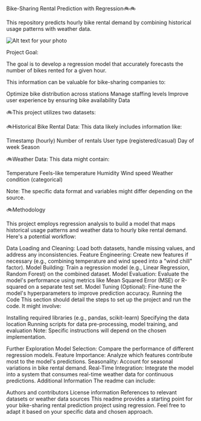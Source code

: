 Bike-Sharing Rental Prediction with Regression🚲🚲

This repository predicts hourly bike rental demand by combining historical usage patterns with weather data.


![Alt text for your photo](https://media.licdn.com/dms/image/C4D12AQFV3R5OGtkEaA/article-cover_image-shrink_600_2000/0/1593765632600?e=2147483647&v=beta&t=Xy0hLSScDLBAzRJTnxcwyWMAsy4MxGL5Hii2XJyHtf0)



Project Goal:

The goal is to develop a regression model that accurately forecasts the number of bikes rented for a given hour.

This information can be valuable for bike-sharing companies to:

Optimize bike distribution across stations
Manage staffing levels
Improve user experience by ensuring bike availability
Data

🚲This project utilizes two datasets:

🚲Historical Bike Rental Data:
This data likely includes information like:

Timestamp (hourly)
Number of rentals
User type (registered/casual)
Day of week
Season


🚲Weather Data:
This data might contain:

Temperature
Feels-like temperature
Humidity
Wind speed
Weather condition (categorical)


Note: The specific data format and variables might differ depending on the source.

🚲Methodology

This project employs regression analysis to build a model that maps historical usage patterns and weather data to hourly bike rental demand. Here's a potential workflow:

Data Loading and Cleaning: Load both datasets, handle missing values, and address any inconsistencies.
Feature Engineering: Create new features if necessary (e.g., combining temperature and wind speed into a "wind chill" factor).
Model Building: Train a regression model (e.g., Linear Regression, Random Forest) on the combined dataset.
Model Evaluation: Evaluate the model's performance using metrics like Mean Squared Error (MSE) or R-squared on a separate test set.
Model Tuning (Optional): Fine-tune the model's hyperparameters to improve prediction accuracy.
Running the Code
This section should detail the steps to set up the project and run the code. It might involve:

Installing required libraries (e.g., pandas, scikit-learn)
Specifying the data location
Running scripts for data pre-processing, model training, and evaluation
Note:  Specific instructions will depend on the chosen implementation.

Further Exploration
Model Selection: Compare the performance of different regression models.
Feature Importance: Analyze which features contribute most to the model's predictions.
Seasonality: Account for seasonal variations in bike rental demand.
Real-Time Integration: Integrate the model into a system that consumes real-time weather data for continuous predictions.
Additional Information
The readme can include:

Authors and contributors
License information
References to relevant datasets or weather data sources
This readme provides a starting point for your bike-sharing rental prediction project using regression. Feel free to adapt it based on your specific data and chosen approach.
